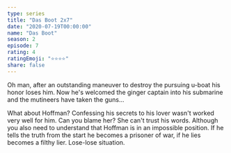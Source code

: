 ```yaml
---
type: series
title: "Das Boot 2x7"
date: "2020-07-19T00:00:00"
name: "Das Boot"
season: 2
episode: 7
rating: 4
ratingEmoji: "⭐️⭐️⭐️⭐️"
share: false
---
```


Oh man, after an outstanding maneuver to destroy the pursuing u-boat his honor loses him. Now he's welcomed the ginger captain into his submarine and the mutineers have taken the guns...

What about Hoffman? Confessing his secrets to his lover wasn't worked very well for him. Can you blame her? She can't trust his words. Although you also need to understand that Hoffman is in an impossible position. If he tells the truth from the start he becomes a prisoner of war, if he lies becomes a filthy lier. Lose-lose situation.
